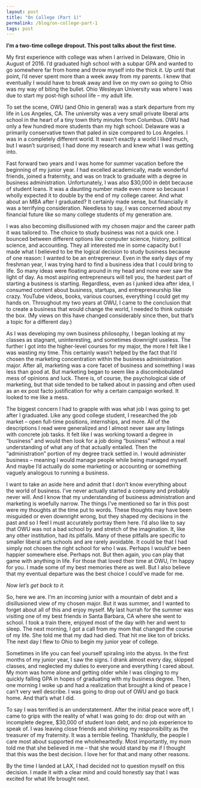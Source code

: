 ```yaml
---
layout: post
title: "On College (Part 1)"
permalink: /blog/on-college-part-1
tags: post
---
```


**I’m a two-time college dropout. This post talks about the first time.**

My first experience with college was when I arrived in Delaware, Ohio in August of 2016. I’d graduated high school with a subpar GPA and wanted to go somewhere far from home and throw myself into the thick it. Up until that point, I’d never spent more than a week away from my parents. I knew that eventually I would have to break away and live on my own so going to Ohio was my way of biting the bullet. Ohio Wesleyan University was where I was due to start my post-high school life – my adult life.

To set the scene, OWU (and Ohio in general) was a stark departure from my life in Los Angeles, CA. The university was a very small private liberal arts school in the heart of a tiny town thirty minutes from Columbus. OWU had only a few hundred more students than my high school. Delaware was a primarily conservative town that paled in size compared to Los Angeles. I was in a completely different world. It wasn’t exactly a world I liked much, but I wasn’t surprised; I had done my research and knew what I was getting into.

Fast forward two years and I was home for summer vacation before the beginning of my junior year. I had excelled academically, made wonderful friends, joined a fraternity, and was on track to graduate with a degree in business administration. Unfortunately, I was also $30,000 in debt because of student loans. It was a daunting number made even more so because I wholly expected it to double by the end of my college career. And what about an MBA after I graduated? It certainly made sense, but financially it was a terrifying consideration. Needless to say, I was concerned about my financial future like so many college students of my generation are.

I was also becoming disillusioned with my chosen major and the career path it was tailored to. The choice to study business was not a quick one. I bounced between different options like computer science, history, political science, and accounting. They all interested me in some capacity but I made what I believed to be the logical decision to study business because of one reason: I wanted to be an entrepreneur. Even in the early days of my freshman year, I was trying hard to find a business idea that I could bring to life. So many ideas were floating around in my head and none ever saw the light of day. As most aspiring entrepreneurs will tell you, the hardest part of starting a business is starting. Regardless, even as I junked idea after idea, I consumed content about business, startups, and entrepreneurship like crazy. YouTube videos, books, various courses, everything I could get my hands on. Throughout my two years at OWU, I came to the conclusion that to create a business that would change the world, I needed to think outside the box. (My views on this have changed considerably since then, but that’s a topic for a different day.)

As I was developing my own business philosophy, I began looking at my classes as stagnant, uninteresting, and sometimes downright useless. The further I got into the higher-level courses for my major, the more I felt like I was wasting my time. This certainly wasn’t helped by the fact that I’d chosen the marketing concentration within the business administration major. After all, marketing was a core facet of business and something I was less than good at. But marketing began to seem like a discombobulated mess of opinions and luck. There is, of course, the psychological side of marketing, but that side tended to be talked about in passing and often used as an ex post facto justification for why a certain campaign worked. It looked to me like a mess.

The biggest concern I had to grapple with was what job I was going to get after I graduated. Like any good college student, I researched the job market – open full-time positions, internships, and more. All of the descriptions I read were generalized and I almost never saw any listings with concrete job tasks. It felt like I was working toward a degree in “business” and would then look for a job doing “business” without a real understanding of what any of that actually entailed. Then the “administration” portion of my degree track settled in. I would administer business – meaning I would manage people while being managed myself. And maybe I’d actually do some marketing or accounting or something vaguely analogous to running a business.

I want to take an aside here and admit that I don’t know everything about the world of business. I’ve never actually started a company and probably never will. And I know that my understanding of business administration and marketing is woefully narrow. The things I’ve mentioned so far in this post were my thoughts at the time put to words. These thoughts may have been misguided or even downright wrong, but they shaped my decisions in the past and so I feel I must accurately portray them here. I’d also like to say that OWU was not a bad school by and stretch of the imagination. It, like any other institution, had its pitfalls. Many of these pitfalls are specific to smaller liberal arts schools and are rarely avoidable. It could be that I had simply not chosen the right school for who I was. Perhaps I would’ve been happier somewhere else. Perhaps not. But then again, you can play that game with anything in life. For those that loved their time at OWU, I’m happy for you. I made some of my best memories there as well. But I also believe that my eventual departure was the best choice I could’ve made for me.

_Now let’s get back to it._

So, here we are. I’m an incoming junior with a mountain of debt and a disillusioned view of my chosen major. But it was summer, and I wanted to forget about all of this and enjoy myself. My last hurrah for the summer was visiting one of my best friends in Santa Barbara, CA where she went to school. I took a train there, enjoyed most of the day with her and went to sleep. The next morning, I got a call from my mom that changed the course of my life. She told me that my dad had died. That hit me like ton of bricks. The next day I flew to Ohio to begin my junior year of college.

Sometimes in life you can feel yourself spiraling into the abyss. In the first months of my junior year, I saw the signs. I drank almost every day, skipped classes, and neglected my duties to everyone and everything I cared about. My mom was home alone and getting older while I was clinging to my quickly falling GPA in hopes of graduating with my business degree. Then, one morning I woke up and had a realization that brought a kind of peace I can’t very well describe. I was going to drop out of OWU and go back home. And that’s what I did.

To say I was terrified is an understatement. After the initial peace wore off, I came to grips with the reality of what I was going to do: drop out with an incomplete degree, $30,000 of student loan debt, and no job experience to speak of. I was leaving close friends and shirking my responsibility as the treasurer of my fraternity. It was a terrible feeling. Thankfully, the people I care most about supported me wholeheartedly. Most importantly, my mom told me that she believed in me – that she would stand by me if I thought that this was the best decision. I love her for that and many other reasons.

By the time I landed at LAX, I had decided not to question myself on this decision. I made it with a clear mind and could honestly say that I was excited for what life brought next.
